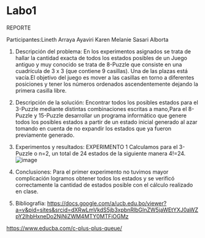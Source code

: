# Labo1
REPORTE

Participantes:Lineth Arraya Ayaviri
		Karen Melanie Sasari Alborta

1. Descripción del problema: En los experimentos asignados se trata de hallar la cantidad exacta de todos los estados posibles de un Juego antiguo y muy conocido se trata de 8-Puzzle que consiste en una cuadrícula de 3 x 3 (que contiene 9 casillas). Una de las plazas está vacía.El objetivo del juego es mover a las casillas en torno a diferentes posiciones y tener los números ordenados ascendentemente dejando la primera casilla libre.
2. Descripción de la solución:
Encontrar todos los posibles estados para el 3-Puzzle mediante distintas combinaciones escritas a mano,Para el 8-Puzzle y 15-Puzzle desarrollar un programa informático que genere todos los posibles estados a partir de un estado inicial generado al azar tomando en cuenta de no expandir los estados que ya fueron previamente generado.
3. Experimentos y resultados: 
EXPERIMENTO 1
Calculamos para el 3-Puzzle o n=2, un total de 24 estados de la siguiente manera 4!=24.
![image](https://user-images.githubusercontent.com/53119069/132278176-19a9ba20-e8a0-4b7b-9634-a9540ecee681.png)


4. Conclusiones: 
Para el primer experimento no tuvimos mayor complicación logramos obtener todos los estados y se verificó correctamente la cantidad de estados posible con el cálculo realizado en clase. 
5. Bibliografía:
https://docs.google.com/a/ucb.edu.bo/viewer?a=v&pid=sites&srcid=dXRwLmVkdS5jb3xpbnRlbGlnZW5jaWEtYXJ0aWZpY2lhbHxneDo2NjNiZWM4MTY0MTFiOGMz

https://www.educba.com/c-plus-plus-queue/

